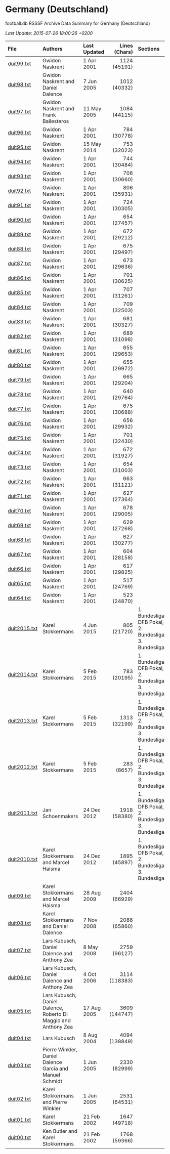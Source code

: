 
# Germany (Deutschland)

football.db RSSSF Archive Data Summary for Germany (Deutschland)

_Last Update: 2015-07-26 18:00:26 +0200_

| File   | Authors  | Last Updated | Lines (Chars) | Sections | 
|:------ | :------- | :----------- | ------------: | :------- |
| [duit99.txt](tables/duit99.txt) | Gwidon Naskrent | 1 Apr 2001 | 1124 (45191) |  |
| [duit98.txt](tables/duit98.txt) | Gwidon Naskrent and Daniel Dalence | 7 Jun 2005 | 1012 (40332) |  |
| [duit97.txt](tables/duit97.txt) | Gwidon Naskrent and Frank Ballesteros | 11 May 2005 | 1084 (44115) |  |
| [duit96.txt](tables/duit96.txt) | Gwidon Naskrent | 1 Apr 2001 | 784 (30778) |  |
| [duit95.txt](tables/duit95.txt) | Gwidon Naskrent | 15 May 2014 | 753 (32023) |  |
| [duit94.txt](tables/duit94.txt) | Gwidon Naskrent | 1 Apr 2001 | 744 (30484) |  |
| [duit93.txt](tables/duit93.txt) | Gwidon Naskrent | 1 Apr 2001 | 706 (30660) |  |
| [duit92.txt](tables/duit92.txt) | Gwidon Naskrent | 1 Apr 2001 | 806 (35931) |  |
| [duit91.txt](tables/duit91.txt) | Gwidon Naskrent | 1 Apr 2001 | 724 (30305) |  |
| [duit90.txt](tables/duit90.txt) | Gwidon Naskrent | 1 Apr 2001 | 654 (27457) |  |
| [duit89.txt](tables/duit89.txt) | Gwidon Naskrent | 1 Apr 2001 | 672 (29212) |  |
| [duit88.txt](tables/duit88.txt) | Gwidon Naskrent | 1 Apr 2001 | 675 (29497) |  |
| [duit87.txt](tables/duit87.txt) | Gwidon Naskrent | 1 Apr 2001 | 673 (29636) |  |
| [duit86.txt](tables/duit86.txt) | Gwidon Naskrent | 1 Apr 2001 | 701 (30625) |  |
| [duit85.txt](tables/duit85.txt) | Gwidon Naskrent | 1 Apr 2001 | 707 (31261) |  |
| [duit84.txt](tables/duit84.txt) | Gwidon Naskrent | 1 Apr 2001 | 709 (32503) |  |
| [duit83.txt](tables/duit83.txt) | Gwidon Naskrent | 1 Apr 2001 | 681 (30327) |  |
| [duit82.txt](tables/duit82.txt) | Gwidon Naskrent | 1 Apr 2001 | 689 (31098) |  |
| [duit81.txt](tables/duit81.txt) | Gwidon Naskrent | 1 Apr 2001 | 655 (29653) |  |
| [duit80.txt](tables/duit80.txt) | Gwidon Naskrent | 1 Apr 2001 | 655 (29972) |  |
| [duit79.txt](tables/duit79.txt) | Gwidon Naskrent | 1 Apr 2001 | 665 (29204) |  |
| [duit78.txt](tables/duit78.txt) | Gwidon Naskrent | 1 Apr 2001 | 640 (29764) |  |
| [duit77.txt](tables/duit77.txt) | Gwidon Naskrent | 1 Apr 2001 | 675 (30688) |  |
| [duit76.txt](tables/duit76.txt) | Gwidon Naskrent | 1 Apr 2001 | 656 (29932) |  |
| [duit75.txt](tables/duit75.txt) | Gwidon Naskrent | 1 Apr 2001 | 701 (32430) |  |
| [duit74.txt](tables/duit74.txt) | Gwidon Naskrent | 1 Apr 2001 | 672 (31927) |  |
| [duit73.txt](tables/duit73.txt) | Gwidon Naskrent | 1 Apr 2001 | 654 (31003) |  |
| [duit72.txt](tables/duit72.txt) | Gwidon Naskrent | 1 Apr 2001 | 663 (31121) |  |
| [duit71.txt](tables/duit71.txt) | Gwidon Naskrent | 1 Apr 2001 | 627 (27364) |  |
| [duit70.txt](tables/duit70.txt) | Gwidon Naskrent | 1 Apr 2001 | 678 (29005) |  |
| [duit69.txt](tables/duit69.txt) | Gwidon Naskrent | 1 Apr 2001 | 629 (27268) |  |
| [duit68.txt](tables/duit68.txt) | Gwidon Naskrent | 1 Apr 2001 | 627 (30277) |  |
| [duit67.txt](tables/duit67.txt) | Gwidon Naskrent | 1 Apr 2001 | 604 (28158) |  |
| [duit66.txt](tables/duit66.txt) | Gwidon Naskrent | 1 Apr 2001 | 617 (29825) |  |
| [duit65.txt](tables/duit65.txt) | Gwidon Naskrent | 1 Apr 2001 | 517 (24769) |  |
| [duit64.txt](tables/duit64.txt) | Gwidon Naskrent | 1 Apr 2001 | 523 (24870) |  |
| [duit2015.txt](tables/duit2015.txt) | Karel Stokkermans | 4 Jun 2015 | 805 (21720) | 1. Bundesliga, DFB Pokal, 2. Bundesliga, 3. Bundesliga |
| [duit2014.txt](tables/duit2014.txt) | Karel Stokkermans | 5 Feb 2015 | 783 (20195) | 1. Bundesliga, DFB Pokal, 2. Bundesliga, 3. Bundesliga |
| [duit2013.txt](tables/duit2013.txt) | Karel Stokkermans | 5 Feb 2015 | 1313 (32199) | 1. Bundesliga, DFB Pokal, 2. Bundesliga, 3. Bundesliga |
| [duit2012.txt](tables/duit2012.txt) | Karel Stokkermans | 5 Feb 2015 | 283 (8657) | 1. Bundesliga, DFB Pokal, 2. Bundesliga, 3. Bundesliga |
| [duit2011.txt](tables/duit2011.txt) | Jan Schoenmakers | 24 Dec 2012 | 1918 (58380) | 1. Bundesliga, DFB Pokal, 2. Bundesliga, 3. Bundesliga |
| [duit2010.txt](tables/duit2010.txt) | Karel Stokkermans and Marcel Haisma | 24 Dec 2012 | 1895 (45897) | 1. Bundesliga, DFB Pokal, 2. Bundesliga, 3. Bundesliga |
| [duit09.txt](tables/duit09.txt) | Karel Stokkermans and Marcel Haisma | 28 Aug 2009 | 2404 (66929) |  |
| [duit08.txt](tables/duit08.txt) | Karel Stokkermans and Daniel Dalence | 7 Nov 2008 | 2088 (65860) |  |
| [duit07.txt](tables/duit07.txt) | Lars Kubusch, Daniel Dalence and Anthony Zea | 8 May 2008 | 2759 (96127) |  |
| [duit06.txt](tables/duit06.txt) | Lars Kubusch, Daniel Dalence and Anthony Zea | 4 Oct 2006 | 3114 (118383) |  |
| [duit05.txt](tables/duit05.txt) | Lars Kubusch, Daniel Dalence, Roberto Di Maggio and Anthony Zea | 17 Aug 2005 | 3609 (144747) |  |
| [duit04.txt](tables/duit04.txt) | Lars Kubusch | 8 Aug 2004 | 4094 (138849) |  |
| [duit03.txt](tables/duit03.txt) | Pierre Winkler, Daniel Dalence Garcia and Manuel Schmidt | 1 Jun 2005 | 2330 (82999) |  |
| [duit02.txt](tables/duit02.txt) | Karel Stokkermans and Pierre Winkler | 1 Jun 2005 | 2531 (64531) |  |
| [duit01.txt](tables/duit01.txt) | Karel Stokkermans | 21 Feb 2002 | 1647 (49718) |  |
| [duit00.txt](tables/duit00.txt) | Ken Butler and Karel Stokkermans | 21 Feb 2002 | 1768 (59366) |  |


